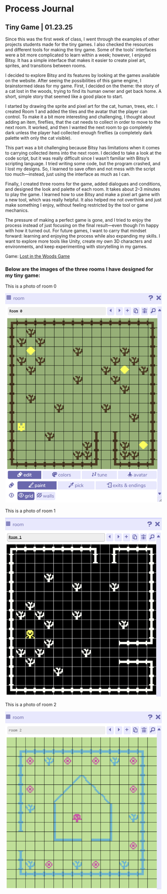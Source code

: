﻿# Process Journal

## Tiny Game | 01.23.25

Since this was the first week of class, I went through the examples of other projects students made for the tiny games. I also checked the resources and different tools for making the tiny game. Some of the tools' interfaces were a bit more complicated to learn within a week; however, I enjoyed Bitsy. It has a simple interface that makes it easier to create pixel art, sprites, and transitions between rooms.

I decided to explore Bitsy and its features by looking at the games available on the website. After seeing the possibilities of this game engine, I brainstormed ideas for my game. First, I decided on the theme: the story of a cat lost in the woods, trying to find its human owner and get back home. A short, simple story that seemed like a good place to start.

I started by drawing the sprite and pixel art for the cat, human, trees, etc. I created Room 1 and added the tiles and the avatar that the player can control. To make it a bit more interesting and challenging, I thought about adding an item, fireflies, that the cat needs to collect in order to move to the next room. It worked, and then I wanted the next room to go completely dark unless the player had collected enough fireflies (a completely dark palette with only the cat visible).

This part was a bit challenging because Bitsy has limitations when it comes to carrying collected items into the next room. I decided to take a look at the code script, but it was really difficult since I wasn’t familiar with Bitsy’s scripting language. I tried writing some code, but the program crashed, and I lost my designs. So, I learned to save often and not mess with the script too much—instead, just using the interface as much as I can.

Finally, I created three rooms for the game, added dialogues and conditions, and designed the look and palette of each room. It takes about 2–3 minutes to play the game. I learned how to use Bitsy and make a pixel art game with a new tool, which was really helpful. It also helped me not overthink and just make something I enjoy, without feeling restricted by the tool or game mechanics.

The pressure of making a perfect game is gone, and I tried to enjoy the process instead of just focusing on the final result—even though I’m happy with how it turned out. For future games, I want to carry that mindset forward: learning and enjoying the process while also expanding my skills. I want to explore more tools like Unity, create my own 3D characters and environments, and keep experimenting with storytelling in my games.


Game: [Lost in the Woods Game](../Projects/lost_in_the_woods.html)

### Below are the images of the three rooms I have designed for my tiny game: 

This is a photo of room 0

![ This is a photo of room0](Media/Room0.png)

This is a photo of room 1

![ This is a photo of room1](Media/Room1.png)

This is a photo of room 2

![ This is a photo of room2](Media/Room2.png)

